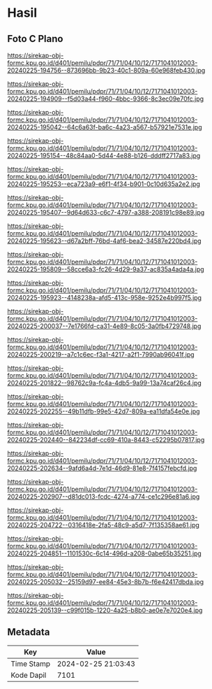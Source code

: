 # Hasil

## Foto C Plano

https://sirekap-obj-formc.kpu.go.id/d401/pemilu/pdpr/71/71/04/10/12/7171041012003-20240225-194756--873696bb-9b23-40c1-809a-60e968feb430.jpg

https://sirekap-obj-formc.kpu.go.id/d401/pemilu/pdpr/71/71/04/10/12/7171041012003-20240225-194909--f5d03a44-f960-4bbc-9366-8c3ec09e70fc.jpg

https://sirekap-obj-formc.kpu.go.id/d401/pemilu/pdpr/71/71/04/10/12/7171041012003-20240225-195042--64c6a63f-ba6c-4a23-a567-b57921e7531e.jpg

https://sirekap-obj-formc.kpu.go.id/d401/pemilu/pdpr/71/71/04/10/12/7171041012003-20240225-195154--48c84aa0-5d44-4e88-b126-dddff2717a83.jpg

https://sirekap-obj-formc.kpu.go.id/d401/pemilu/pdpr/71/71/04/10/12/7171041012003-20240225-195253--eca723a9-e6f1-4f34-b901-0c10d635a2e2.jpg

https://sirekap-obj-formc.kpu.go.id/d401/pemilu/pdpr/71/71/04/10/12/7171041012003-20240225-195407--9d64d633-c6c7-4797-a388-208191c98e89.jpg

https://sirekap-obj-formc.kpu.go.id/d401/pemilu/pdpr/71/71/04/10/12/7171041012003-20240225-195623--d67a2bff-76bd-4af6-bea2-34587e220bd4.jpg

https://sirekap-obj-formc.kpu.go.id/d401/pemilu/pdpr/71/71/04/10/12/7171041012003-20240225-195809--58cce6a3-fc26-4d29-9a37-ac835a4ada4a.jpg

https://sirekap-obj-formc.kpu.go.id/d401/pemilu/pdpr/71/71/04/10/12/7171041012003-20240225-195923--4148238a-afd5-413c-958e-9252e4b997f5.jpg

https://sirekap-obj-formc.kpu.go.id/d401/pemilu/pdpr/71/71/04/10/12/7171041012003-20240225-200037--7e1766fd-ca31-4e89-8c05-3a0fb4729748.jpg

https://sirekap-obj-formc.kpu.go.id/d401/pemilu/pdpr/71/71/04/10/12/7171041012003-20240225-200219--a7c1c6ec-f3a1-4217-a2f1-7990ab96041f.jpg

https://sirekap-obj-formc.kpu.go.id/d401/pemilu/pdpr/71/71/04/10/12/7171041012003-20240225-201822--98762c9a-fc4a-4db5-9a99-13a74caf26c4.jpg

https://sirekap-obj-formc.kpu.go.id/d401/pemilu/pdpr/71/71/04/10/12/7171041012003-20240225-202255--49b11dfb-99e5-42d7-809a-ea11dfa54e0e.jpg

https://sirekap-obj-formc.kpu.go.id/d401/pemilu/pdpr/71/71/04/10/12/7171041012003-20240225-202440--842234df-cc69-410a-8443-c52295b07817.jpg

https://sirekap-obj-formc.kpu.go.id/d401/pemilu/pdpr/71/71/04/10/12/7171041012003-20240225-202634--9afd6a4d-7e1d-46d9-81e8-7f4157febcfd.jpg

https://sirekap-obj-formc.kpu.go.id/d401/pemilu/pdpr/71/71/04/10/12/7171041012003-20240225-202907--d81dc013-fcdc-4274-a774-ce1c296e81a6.jpg

https://sirekap-obj-formc.kpu.go.id/d401/pemilu/pdpr/71/71/04/10/12/7171041012003-20240225-204722--0316418e-2fa5-48c9-a5d7-7f135358ae61.jpg

https://sirekap-obj-formc.kpu.go.id/d401/pemilu/pdpr/71/71/04/10/12/7171041012003-20240225-204851--1101530c-6c14-496d-a208-0abe65b35251.jpg

https://sirekap-obj-formc.kpu.go.id/d401/pemilu/pdpr/71/71/04/10/12/7171041012003-20240225-205032--25159d97-ee84-45e3-8b7b-f6e42417dbda.jpg

https://sirekap-obj-formc.kpu.go.id/d401/pemilu/pdpr/71/71/04/10/12/7171041012003-20240225-205139--c99f015b-1220-4a25-b8b0-ae0e7e7020e4.jpg


## Metadata

| Key        | Value               |
| ---------- | ------------------- |
| Time Stamp | 2024-02-25 21:03:43 |
| Kode Dapil | 7101                |



